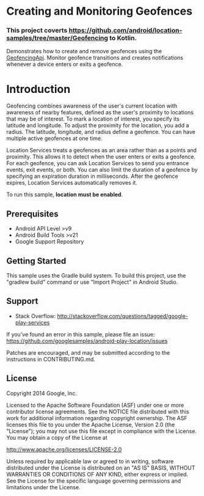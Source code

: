 
Creating and Monitoring Geofences
=================================

### This project coverts https://github.com/android/location-samples/tree/master/Geofencing to Kotlin.


Demonstrates how to create and remove geofences using the
[GeofencingApi](https://developer.android.com/reference/com/google/android/gms/location/GeofencingApi.html).
Monitor geofence transitions and creates notifications whenever a device enters or exits a geofence.

Introduction
============

Geofencing combines awareness of the user's current location with awareness of
nearby features, defined as the user's proximity to locations that may be of
interest. To mark a location of interest, you specify its latitude and
longitude. To adjust the proximity for the location, you add a radius. The
latitude, longitude, and radius define a geofence. You can have multiple active
geofences at one time.

Location Services treats a geofences as an area rather than as a points and
proximity. This allows it to detect when the user enters or exits a geofence.
For each geofence, you can ask Location Services to send you entrance events,
exit events, or both. You can also limit the duration of a geofence by
specifying an expiration duration in milliseconds. After the geofence expires,
Location Services automatically removes it.

To run this sample, **location must be enabled**.

Prerequisites
--------------

- Android API Level >v9
- Android Build Tools >v21
- Google Support Repository

Getting Started
---------------

This sample uses the Gradle build system. To build this project, use the
"gradlew build" command or use "Import Project" in Android Studio.

Support
-------

- Stack Overflow: http://stackoverflow.com/questions/tagged/google-play-services

If you've found an error in this sample, please file an issue:
https://github.com/googlesamples/android-play-location/issues

Patches are encouraged, and may be submitted according to the instructions in
CONTRIBUTING.md.

License
-------

Copyright 2014 Google, Inc.

Licensed to the Apache Software Foundation (ASF) under one or more contributor
license agreements.  See the NOTICE file distributed with this work for
additional information regarding copyright ownership.  The ASF licenses this
file to you under the Apache License, Version 2.0 (the "License"); you may not
use this file except in compliance with the License.  You may obtain a copy of
the License at

  http://www.apache.org/licenses/LICENSE-2.0

Unless required by applicable law or agreed to in writing, software
distributed under the License is distributed on an "AS IS" BASIS, WITHOUT
WARRANTIES OR CONDITIONS OF ANY KIND, either express or implied.  See the
License for the specific language governing permissions and limitations under
the License.
